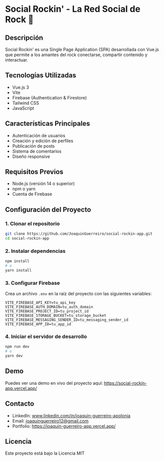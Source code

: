 # Social Rockin' - La Red Social de Rock 🎸

## Descripción
Social Rockin' es una Single Page Application (SPA) desarrollada con Vue.js que permite a los amantes del rock conectarse, compartir contenido y interactuar. 

## Tecnologías Utilizadas
- Vue.js 3
- Vite
- Firebase (Authentication & Firestore)
- Tailwind CSS
- JavaScript

## Características Principales
- Autenticación de usuarios
- Creación y edición de perfiles
- Publicación de posts
- Sistema de comentarios
- Diseño responsive

## Requisitos Previos
- Node.js (versión 14 o superior)
- npm o yarn
- Cuenta de Firebase

## Configuración del Proyecto

### 1. Clonar el repositorio
```bash
git clone https://github.com/JoaquinGuerreiro/social-rockin-app.git
cd social-rockin-app
```

### 2. Instalar dependencias
```bash
npm install
# o
yarn install
```

### 3. Configurar Firebase
Crea un archivo `.env` en la raíz del proyecto con las siguientes variables:
```plaintext
VITE_FIREBASE_API_KEY=tu_api_key
VITE_FIREBASE_AUTH_DOMAIN=tu_auth_domain
VITE_FIREBASE_PROJECT_ID=tu_project_id
VITE_FIREBASE_STORAGE_BUCKET=tu_storage_bucket
VITE_FIREBASE_MESSAGING_SENDER_ID=tu_messaging_sender_id
VITE_FIREBASE_APP_ID=tu_app_id
```

### 4. Iniciar el servidor de desarrollo
```bash
npm run dev
# o
yarn dev
```

## Demo
Puedes ver una demo en vivo del proyecto aquí: https://social-rockin-app.vercel.app/

## Contacto
- LinkedIn: www.linkedin.com/in/joaquin-guerreiro-apolonia
- Email: joaquinguerreiro12@gmail.com
- Portfolio: https://joaquin-guerreiro-app.vercel.app/

## Licencia
Este proyecto está bajo la Licencia MIT 